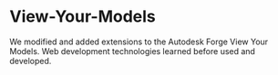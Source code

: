 # View-Your-Models
We modified and added extensions to the Autodesk Forge View Your Models. Web development technologies learned before used and developed.
